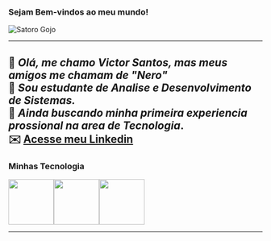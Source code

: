 ### Sejam Bem-vindos ao meu mundo!
![Satoro Gojo](https://images4.alphacoders.com/133/1332281.jpeg)

----------------------

📝 *Olá, me chamo Victor Santos, mas meus amigos me chamam de "Nero"*<br>
💬 *Sou estudante de Analise e Desenvolvimento de Sistemas.*<br>
💬 *Ainda buscando minha primeira experiencia prossional na area de Tecnologia*.<br>
✉️ **[Acesse meu Linkedin](www.linkedin.com/in/victor-santos-de-souza)**<br>
----------------------
### Minhas Tecnologia


<div style="display : flex;">
    <img src="https://cdn.jsdelivr.net/gh/devicons/devicon@latest/icons/python/python-original.svg" width="90px">
    <img src="https://cdn.jsdelivr.net/gh/devicons/devicon@latest/icons/javascript/javascript-original.svg" width="90px">
    <img src="https://cdn.jsdelivr.net/gh/devicons/devicon@latest/icons/html5/html5-original-wordmark.svg" width="90px">
</div>

-------


<!--
**VictorSantosdeSouza/VictorSantosdeSouza** is a ✨ _special_ ✨ repository because its `README.md` (this file) appears on your GitHub profile.

Here are some ideas to get you started:

- 🔭 I’m currently working on ...
- 🌱 I’m currently learning ...
- 👯 I’m looking to collaborate on ...
- 🤔 I’m looking for help with ...
- 💬 Ask me about ...
- 📫 How to reach me: ...
- 😄 Pronouns: ...
- ⚡ Fun fact: ...
-->

